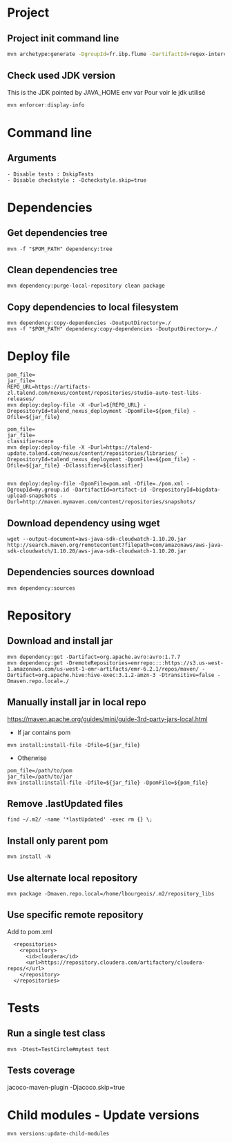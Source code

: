 # Project

## Project init command line

```bash
mvn archetype:generate -DgroupId=fr.ibp.flume -DartifactId=regex-interceptor -DarchetypeArtifactId=maven-archetype-quickstart -DinteractiveMode=false
```

## Check used JDK version

This is the JDK pointed by JAVA_HOME env var
Pour voir le jdk utilisé

```java
mvn enforcer:display-info
```

# Command line

## Arguments

```
- Disable tests : DskipTests
- Disable checkstyle : -Dcheckstyle.skip=true
```

# Dependencies

## Get dependencies tree

```
mvn -f "$POM_PATH" dependency:tree
```

## Clean dependencies tree

```
mvn dependency:purge-local-repository clean package
```

## Copy dependencies to local filesystem

```
mvn dependency:copy-dependencies -DoutputDirectory=./
mvn -f "$POM_PATH" dependency:copy-dependencies -DoutputDirectory=./
```

# Deploy file

```
pom_file=
jar_file=
REPO_URL=https://artifacts-zl.talend.com/nexus/content/repositories/studio-auto-test-libs-releases/
mvn deploy:deploy-file -X -Durl=${REPO_URL} -DrepositoryId=talend_nexus_deployment -DpomFile=${pom_file} -Dfile=${jar_file}

pom_file=
jar_file=
classifier=core
mvn deploy:deploy-file -X -Durl=https://talend-update.talend.com/nexus/content/repositories/libraries/ -DrepositoryId=talend_nexus_deployment -DpomFile=${pom_file} -Dfile=${jar_file} -Dclassifier=${classifier}


mvn deploy:deploy-file -DpomFile=pom.xml -Dfile=./pom.xml -DgroupId=my.group.id -DartifactId=artifact-id -DrepositoryId=bigdata-upload-snapshots -Durl=http://maven.mymaven.com/content/repositories/snapshots/

```

## Download dependency using wget

```
wget --output-document=aws-java-sdk-cloudwatch-1.10.20.jar http://search.maven.org/remotecontent?filepath=com/amazonaws/aws-java-sdk-cloudwatch/1.10.20/aws-java-sdk-cloudwatch-1.10.20.jar
```

## Dependencies sources download

```
mvn dependency:sources
```

# Repository

## Download and install jar

```
mvn dependency:get -Dartifact=org.apache.avro:avro:1.7.7
mvn dependency:get -DremoteRepositories=emrrepo::::https://s3.us-west-1.amazonaws.com/us-west-1-emr-artifacts/emr-6.2.1/repos/maven/ -Dartifact=org.apache.hive:hive-exec:3.1.2-amzn-3 -Dtransitive=false -Dmaven.repo.local=./
```

## Manually install jar in local repo

https://maven.apache.org/guides/mini/guide-3rd-party-jars-local.html

- If jar contains pom

```
mvn install:install-file -Dfile=${jar_file}
```

- Otherwise

```
pom_file=/path/to/pom
jar_file=/path/to/jar
mvn install:install-file -Dfile=${jar_file} -DpomFile=${pom_file}
```

## Remove .lastUpdated files

```
find ~/.m2/ -name '*lastUpdated' -exec rm {} \;
```

## Install only parent pom

```
mvn install -N
```

## Use alternate local repository

```
mvn package -Dmaven.repo.local=/home/lbourgeois/.m2/repository_libs
```

## Use specific remote repository

Add to pom.xml

```
  <repositories>
    <repository>
      <id>cloudera</id>
      <url>https://repository.cloudera.com/artifactory/cloudera-repos/</url>
    </repository>
  </repositories>
```

# Tests

## Run a single test class

```
mvn -Dtest=TestCircle#mytest test
```

## Tests coverage

jacoco-maven-plugin
-Djacoco.skip=true

# Child modules - Update versions

```bash
mvn versions:update-child-modules
```

